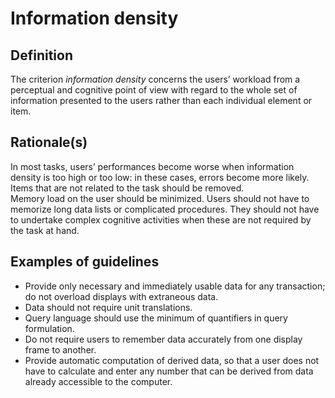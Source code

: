 # Information density

## Definition

The criterion *information density* concerns the users’ workload from a perceptual and cognitive point of view with regard to the whole set of information presented to the users rather than each individual element or item.

## Rationale(s)

In most tasks, users’ performances become worse when information density is too high or too low: in these cases, errors become more likely. Items that are not related to the task should be removed.  
Memory load on the user should be minimized. Users should not have to memorize long data lists or complicated procedures. They should not have to undertake complex cognitive activities when these are not required by the task at hand.

## Examples of guidelines
* Provide only necessary and immediately usable data for any transaction; do not overload displays with extraneous data.
* Data should not require unit translations. 
* Query language should use the minimum of quantifiers in query formulation.
* Do not require users to remember data accurately from one display frame to another. 
* Provide automatic computation of derived data, so that a user does not have to calculate and enter any number that can be derived from data already accessible to the computer.